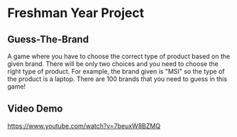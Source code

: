 # Freshman Year Project

## Guess-The-Brand
A game where you have to choose the correct type of product based on the given brand. There will be only two choices and you need to choose the right type of product. For example, the brand given is "MSI" so the type of the product is a laptop. There are 100 brands that you need to guess in this game!

## Video Demo
https://www.youtube.com/watch?v=7beuxW8BZMQ

